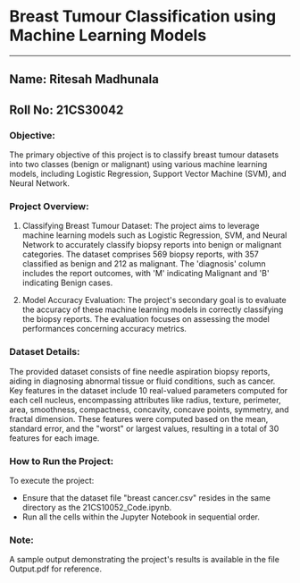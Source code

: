 # Breast Tumour Classification using Machine Learning Models
---

## Name: Ritesah Madhunala
## Roll No: 21CS30042

### Objective:
The primary objective of this project is to classify breast tumour datasets into two classes (benign or malignant) using various machine learning models, including Logistic Regression, Support Vector Machine (SVM), and Neural Network.

### Project Overview:
1. Classifying Breast Tumour Dataset:
The project aims to leverage machine learning models such as Logistic Regression, SVM, and Neural Network to accurately classify biopsy reports into benign or malignant categories. The dataset comprises 569 biopsy reports, with 357 classified as benign and 212 as malignant. The 'diagnosis' column includes the report outcomes, with 'M' indicating Malignant and 'B' indicating Benign cases.

2. Model Accuracy Evaluation:
The project's secondary goal is to evaluate the accuracy of these machine learning models in correctly classifying the biopsy reports. The evaluation focuses on assessing the model performances concerning accuracy metrics.

### Dataset Details:
The provided dataset consists of fine needle aspiration biopsy reports, aiding in diagnosing abnormal tissue or fluid conditions, such as cancer. Key features in the dataset include 10 real-valued parameters computed for each cell nucleus, encompassing attributes like radius, texture, perimeter, area, smoothness, compactness, concavity, concave points, symmetry, and fractal dimension. These features were computed based on the mean, standard error, and the "worst" or largest values, resulting in a total of 30 features for each image.

### How to Run the Project:
To execute the project:

- Ensure that the dataset file "breast cancer.csv" resides in the same directory as the 21CS10052_Code.ipynb.
- Run all the cells within the Jupyter Notebook in sequential order.

### Note:
A sample output demonstrating the project's results is available in the file Output.pdf for reference.
